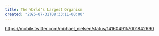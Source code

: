 ```yaml
---
title: The World's Largest Organism
created: "2025-07-31T08:33:11+00:00"
---
```

https://mobile.twitter.com/michael_nielsen/status/1416049157001842690

 